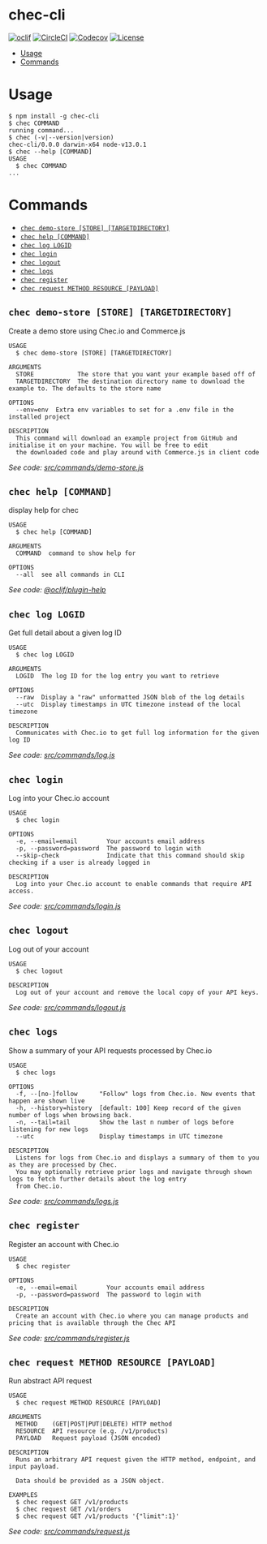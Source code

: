 chec-cli
========

[![oclif](https://img.shields.io/badge/cli-oclif-brightgreen.svg)](https://oclif.io)
[![CircleCI](https://circleci.com/gh/chec/cli/tree/master.svg?style=shield)](https://circleci.com/gh/chec/cli/tree/master)
[![Codecov](https://codecov.io/gh/chec/cli/branch/master/graph/badge.svg)](https://codecov.io/gh/chec/chec-cli)
[![License](https://img.shields.io/npm/l/chec-cli.svg)](https://github.com/chec/chec-cli/blob/master/package.json)
<!-- [![Version](https://img.shields.io/npm/v/chec-cli.svg)](https://npmjs.org/package/chec-cli) -->
<!-- [![Downloads/week](https://img.shields.io/npm/dw/chec-cli.svg)](https://npmjs.org/package/chec-cli) -->

<!-- toc -->
* [Usage](#usage)
* [Commands](#commands)
<!-- tocstop -->
# Usage
<!-- usage -->
```sh-session
$ npm install -g chec-cli
$ chec COMMAND
running command...
$ chec (-v|--version|version)
chec-cli/0.0.0 darwin-x64 node-v13.0.1
$ chec --help [COMMAND]
USAGE
  $ chec COMMAND
...
```
<!-- usagestop -->
# Commands
<!-- commands -->
* [`chec demo-store [STORE] [TARGETDIRECTORY]`](#chec-demo-store-store-targetdirectory)
* [`chec help [COMMAND]`](#chec-help-command)
* [`chec log LOGID`](#chec-log-logid)
* [`chec login`](#chec-login)
* [`chec logout`](#chec-logout)
* [`chec logs`](#chec-logs)
* [`chec register`](#chec-register)
* [`chec request METHOD RESOURCE [PAYLOAD]`](#chec-request-method-resource-payload)

## `chec demo-store [STORE] [TARGETDIRECTORY]`

Create a demo store using Chec.io and Commerce.js

```
USAGE
  $ chec demo-store [STORE] [TARGETDIRECTORY]

ARGUMENTS
  STORE            The store that you want your example based off of
  TARGETDIRECTORY  The destination directory name to download the example to. The defaults to the store name

OPTIONS
  --env=env  Extra env variables to set for a .env file in the installed project

DESCRIPTION
  This command will download an example project from GitHub and initialise it on your machine. You will be free to edit 
  the downloaded code and play around with Commerce.js in client code
```

_See code: [src/commands/demo-store.js](https://github.com/chec/chec-cli/blob/v0.0.0/src/commands/demo-store.js)_

## `chec help [COMMAND]`

display help for chec

```
USAGE
  $ chec help [COMMAND]

ARGUMENTS
  COMMAND  command to show help for

OPTIONS
  --all  see all commands in CLI
```

_See code: [@oclif/plugin-help](https://github.com/oclif/plugin-help/blob/v2.2.1/src/commands/help.ts)_

## `chec log LOGID`

Get full detail about a given log ID

```
USAGE
  $ chec log LOGID

ARGUMENTS
  LOGID  The log ID for the log entry you want to retrieve

OPTIONS
  --raw  Display a "raw" unformatted JSON blob of the log details
  --utc  Display timestamps in UTC timezone instead of the local timezone

DESCRIPTION
  Communicates with Chec.io to get full log information for the given log ID
```

_See code: [src/commands/log.js](https://github.com/chec/chec-cli/blob/v0.0.0/src/commands/log.js)_

## `chec login`

Log into your Chec.io account

```
USAGE
  $ chec login

OPTIONS
  -e, --email=email        Your accounts email address
  -p, --password=password  The password to login with
  --skip-check             Indicate that this command should skip checking if a user is already logged in

DESCRIPTION
  Log into your Chec.io account to enable commands that require API access.
```

_See code: [src/commands/login.js](https://github.com/chec/chec-cli/blob/v0.0.0/src/commands/login.js)_

## `chec logout`

Log out of your account

```
USAGE
  $ chec logout

DESCRIPTION
  Log out of your account and remove the local copy of your API keys.
```

_See code: [src/commands/logout.js](https://github.com/chec/chec-cli/blob/v0.0.0/src/commands/logout.js)_

## `chec logs`

Show a summary of your API requests processed by Chec.io

```
USAGE
  $ chec logs

OPTIONS
  -f, --[no-]follow      "Follow" logs from Chec.io. New events that happen are shown live
  -h, --history=history  [default: 100] Keep record of the given number of logs when browsing back.
  -n, --tail=tail        Show the last n number of logs before listening for new logs
  --utc                  Display timestamps in UTC timezone

DESCRIPTION
  Listens for logs from Chec.io and displays a summary of them to you as they are processed by Chec.
  You may optionally retrieve prior logs and navigate through shown logs to fetch further details about the log entry 
  from Chec.io.
```

_See code: [src/commands/logs.js](https://github.com/chec/chec-cli/blob/v0.0.0/src/commands/logs.js)_

## `chec register`

Register an account with Chec.io

```
USAGE
  $ chec register

OPTIONS
  -e, --email=email        Your accounts email address
  -p, --password=password  The password to login with

DESCRIPTION
  Create an account with Chec.io where you can manage products and pricing that is available through the Chec API
```

_See code: [src/commands/register.js](https://github.com/chec/chec-cli/blob/v0.0.0/src/commands/register.js)_

## `chec request METHOD RESOURCE [PAYLOAD]`

Run abstract API request

```
USAGE
  $ chec request METHOD RESOURCE [PAYLOAD]

ARGUMENTS
  METHOD    (GET|POST|PUT|DELETE) HTTP method
  RESOURCE  API resource (e.g. /v1/products)
  PAYLOAD   Request payload (JSON encoded)

DESCRIPTION
  Runs an arbitrary API request given the HTTP method, endpoint, and input payload.

  Data should be provided as a JSON object.

EXAMPLES
  $ chec request GET /v1/products
  $ chec request GET /v1/orders
  $ chec request GET /v1/products '{"limit":1}'
```

_See code: [src/commands/request.js](https://github.com/chec/chec-cli/blob/v0.0.0/src/commands/request.js)_
<!-- commandsstop -->
